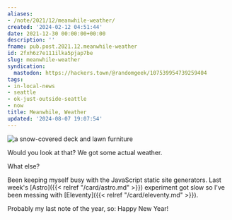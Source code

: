 ```yaml
---
aliases:
- /note/2021/12/meanwhile-weather/
created: '2024-02-12 04:51:44'
date: 2021-12-30 00:00:00+00:00
description: ''
fname: pub.post.2021.12.meanwhile-weather
id: 2fxh6z7e111ilka5pjap7be
slug: meanwhile-weather
syndication:
  mastodon: https://hackers.town/@randomgeek/107539954739259404
tags:
- in-local-news
- seattle
- ok-just-outside-seattle
- now
title: Meanwhile, Weather
updated: '2024-08-07 19:07:54'
---
```


![a snow-covered deck and lawn furniture](assets/img/2021/cover-2021-12-30.jpg "hey we got some snow")

Would you look at that? We got some actual weather.

What else?

Been keeping myself busy with the JavaScript static site generators. Last week's [Astro]({{< relref "/card/astro.md" >}}) experiment got slow so I've been messing with [Eleventy]({{< relref "/card/eleventy.md" >}}).

Probably my last note of the year, so: Happy New Year!